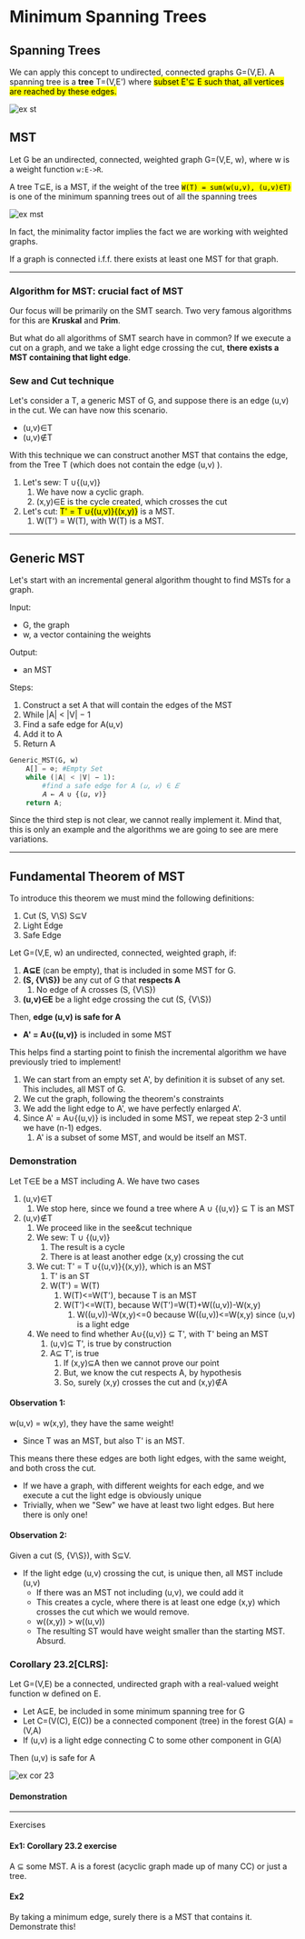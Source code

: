 # Minimum Spanning Trees

## Spanning Trees
We can apply this concept to undirected, connected graphs G=(V,E).
A spanning tree is a **tree** T=(V,E') where <mark>subset E'⊆ E such that, 
all vertices are reached by these edges.</mark>

![ex st](https://github.com/PayThePizzo/DataStrutucures-Algorithms/blob/main/Resources/exst.png?raw=TRUE)

## MST
Let G be an undirected, connected, weighted graph G=(V,E, w), where w is a weight function
`w:E->R`. 

A tree T⊆E, is a MST, if the weight of the tree <mark>`W(T) = sum(w(u,v), (u,v)∈T)`</mark> is one of
the minimum spanning trees out of all the spanning trees

![ex mst](https://github.com/PayThePizzo/DataStrutucures-Algorithms/blob/main/Resources/exmst.png?raw=TRUE)

In fact, the minimality factor implies the fact we are working with weighted graphs.

If a graph is connected i.f.f. there exists at least one MST for that graph.

---

### Algorithm for MST: crucial fact of MST
Our focus will be primarily on the SMT search. 
Two very famous algorithms for this are **Kruskal** and **Prim**.

But what do all algorithms of SMT search have in common?
If we execute a cut on a graph, and we take a light edge crossing the cut, 
**there exists a MST containing that light edge**.

### Sew and Cut technique 
Let's consider a T, a generic MST of G, and suppose there is an edge (u,v) in 
the cut. We can have now this scenario.
* (u,v)∈T
* (u,v)∉T

With this technique we can construct another MST that contains the edge, from
the Tree T (which does not contain the edge (u,v) ).
1. Let's sew: T ∪{(u,v)} 
   1. We have now a cyclic graph.
   2. (x,y)∈E is the cycle created, which crosses the cut
2. Let's cut: <mark>T' = T ∪{(u,v)}\{(x,y)}</mark> is a MST.
   1. W(T') = W(T), with W(T) is a MST.
   
---

## Generic MST
Let's start with an incremental general algorithm thought to find MSTs for a graph.

Input:
* G, the graph
* w, a vector containing the weights

Output:
* an MST

Steps:
1. Construct a set A that will contain the edges of the MST 
2. While |A| < |V| − 1
3. Find a safe edge for A(u,v)
4. Add it to A
6. Return A

```python
Generic_MST(G, w)
    A[] = ⊘; #Empty Set
    while (|A| < |V| − 1):
        #find a safe edge for A (𝑢, 𝑣) ∈ 𝐸
        𝐴 ← 𝐴 ∪ {(𝑢, 𝑣)}
    return A;
```

Since the third step is not clear, we cannot really implement it. Mind that,
this is only an example and the algorithms we are going to see are mere variations.

---

## Fundamental Theorem of MST
To introduce this theorem we must mind the following definitions:
1. Cut (S, V\S) S⊆V
2. Light Edge
3. Safe Edge

Let G=(V,E, w) an undirected, connected, weighted graph, if:
1. **A⊆E** (can be empty), that is included in some MST for G.
2. **(S, {V\S})** be any cut of G that **respects A**
   1. No edge of A crosses (S, {V\S})
3. **(u,v)∈E** be a light edge crossing the cut (S, {V\S})

Then, **edge (u,v) is safe for A**
* **A' = A∪{(u,v)}** is included in some MST

This helps find a starting point to finish the incremental algorithm we have previously
tried to implement!
1. We can start from an empty set A', by definition it is subset of any set. This includes, all MST of G. 
2. We cut the graph, following the theorem's constraints
3. We add the light edge to A', we have perfectly enlarged A'. 
4. Since A' = A∪{(u,v)} is included in some MST, we repeat step 2-3 until we have (n-1) edges.
   1. A' is a subset of some MST, and would be itself an MST.


### Demonstration
Let T∈E be a MST including A. We have two cases
1. (u,v)∈T
   1. We stop here, since we found a tree where A ∪ {(u,v)} ⊆ T is an MST
2. (u,v)∉T
   1. We proceed like in the see&cut technique
   2. We sew: T ∪ {(u,v)}
      1. The result is a cycle
      2. There is at least another edge (x,y) crossing the cut
   3. We cut: T' = T ∪{(u,v)}\{(x,y)}, which is an MST
      1. T' is an ST
      2. W(T') = W(T)
         1. W(T)<=W(T'), because T is an MST
         2. W(T')<=W(T), because W(T')=W(T)+W((u,v))-W(x,y)
            1. W((u,v))-W(x,y)<=0 because W((u,v))<=W(x,y) since (u,v) is a light edge
   4. We need to find whether A∪{(u,v)} ⊆ T', with T' being an MST
      1. (u,v)⊆ T', is true by construction 
      2. A⊆ T', is true
         1. If (x,y)⊆A then we cannot prove our point
         2. But, we know the cut respects A, by hypothesis
         3. So, surely (x,y) crosses the cut and (x,y)∉A

#### Observation 1:
w(u,v) = w(x,y), they have the same weight!
* Since T was an MST, but also T' is an MST. 

This means there these edges are both light edges, with the same weight, and both cross the cut.
* If we have a graph, with different weights for each edge, and we execute a cut the light edge is obviously
unique
* Trivially, when we "Sew" we have at least two light edges. But here there is only one!

#### Observation 2:
Given a cut (S, {V\S}), with S⊆V. 
* If the light edge (u,v) crossing the cut, is unique then, all MST include (u,v)
  * If there was an MST not including (u,v), we could add it
  * This creates a cycle, where there is at least one edge (x,y) which crosses the cut which
  we would remove.
  * w((x,y)) > w((u,v))
  * The resulting ST would have weight smaller than the starting MST. Absurd.
  
### Corollary 23.2[CLRS]:
Let G=(V,E) be a connected, undirected graph with a real-valued weight function w defined on E. 
* Let A⊆E, be included in some minimum spanning tree for G
* Let C=(V(C), E(C)) be a connected component (tree) in the
  forest G(A) = (V,A)
* If (u,v) is a light edge connecting C to some other component in G(A)

Then (u,v) is safe for A

![ex cor 23](https://github.com/PayThePizzo/DataStrutucures-Algorithms/blob/main/Resources/excor23.png?raw=TRUE)

#### Demonstration 

---

Exercises

#### Ex1: Corollary 23.2 exercise
A ⊆ some MST. A is a forest (acyclic graph made up of many CC) or just a tree.

#### Ex2
By taking a minimum edge, surely there is a MST that contains it. Demonstrate this!
